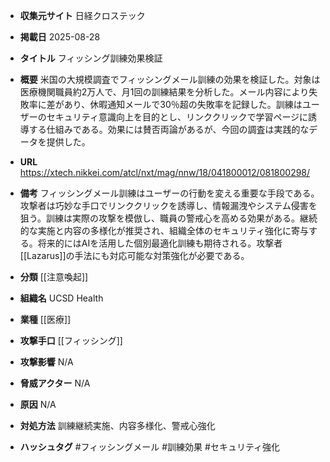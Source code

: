 - **収集元サイト**
日経クロステック

- **掲載日**
2025-08-28

- **タイトル**
フィッシング訓練効果検証

- **概要**
米国の大規模調査でフィッシングメール訓練の効果を検証した。対象は医療機関職員約2万人で、月1回の訓練結果を分析した。メール内容により失敗率に差があり、休暇通知メールで30％超の失敗率を記録した。訓練はユーザーのセキュリティ意識向上を目的とし、リンククリックで学習ページに誘導する仕組みである。効果には賛否両論があるが、今回の調査は実践的なデータを提供した。

- **URL**
https://xtech.nikkei.com/atcl/nxt/mag/nnw/18/041800012/081800298/

- **備考**
フィッシングメール訓練はユーザーの行動を変える重要な手段である。攻撃者は巧妙な手口でリンククリックを誘導し、情報漏洩やシステム侵害を狙う。訓練は実際の攻撃を模倣し、職員の警戒心を高める効果がある。継続的な実施と内容の多様化が推奨され、組織全体のセキュリティ強化に寄与する。将来的にはAIを活用した個別最適化訓練も期待される。攻撃者[[Lazarus]]の手法にも対応可能な対策強化が必要である。

- **分類**
[[注意喚起]]

- **組織名**
UCSD Health

- **業種**
[[医療]]

- **攻撃手口**
[[フィッシング]]

- **攻撃影響**
N/A

- **脅威アクター**
N/A

- **原因**
N/A

- **対処方法**
訓練継続実施、内容多様化、警戒心強化

- **ハッシュタグ**
#フィッシングメール #訓練効果 #セキュリティ強化
